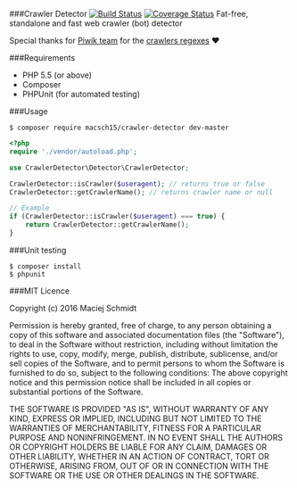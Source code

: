 ###Crawler Detector [![Build Status](https://travis-ci.org/Macsch15/CrawlerDetector.svg?branch=master)](https://travis-ci.org/Macsch15/CrawlerDetector) [![Coverage Status](https://coveralls.io/repos/Macsch15/CrawlerDetector/badge.svg?branch=master&service=github)](https://coveralls.io/github/Macsch15/CrawlerDetector?branch=master) 
Fat-free, standalone and fast web crawler (bot) detector

Special thanks for [Piwik team](http://piwik.org/team/) for the [crawlers regexes](https://github.com/piwik/device-detector/blob/master/regexes/bots.yml) :heart:

###Requirements
- PHP 5.5 (or above)
- Composer
- PHPUnit (for automated testing)

###Usage
```
$ composer require macsch15/crawler-detector dev-master
```

```php
<?php
require './vendor/autoload.php';

use CrawlerDetector\Detector\CrawlerDetector;

CrawlerDetector::isCrawler($useragent); // returns true or false
CrawlerDetector::getCrawlerName(); // returns crawler name or null

// Example
if (CrawlerDetector::isCrawler($useragent) === true) {
    return CrawlerDetector::getCrawlerName();
}
```

###Unit testing
```
$ composer install
$ phpunit
```

###MIT Licence

Copyright (c) 2016 Maciej Schmidt

Permission is hereby granted, free of charge, to any person obtaining a copy 
of this software and associated documentation files (the "Software"), to deal
in the Software without restriction, including without limitation the rights
to use, copy, modify, merge, publish, distribute, sublicense, and/or sell
copies of the Software, and to permit persons to whom the Software is furnished
to do so, subject to the following conditions:
The above copyright notice and this permission notice shall be included in all
copies or substantial portions of the Software.

THE SOFTWARE IS PROVIDED "AS IS", WITHOUT WARRANTY OF ANY KIND, EXPRESS OR
IMPLIED, INCLUDING BUT NOT LIMITED TO THE WARRANTIES OF MERCHANTABILITY,
FITNESS FOR A PARTICULAR PURPOSE AND NONINFRINGEMENT. IN NO EVENT SHALL THE
AUTHORS OR COPYRIGHT HOLDERS BE LIABLE FOR ANY CLAIM, DAMAGES OR OTHER
LIABILITY, WHETHER IN AN ACTION OF CONTRACT, TORT OR OTHERWISE, ARISING FROM,
OUT OF OR IN CONNECTION WITH THE SOFTWARE OR THE USE OR OTHER DEALINGS IN
THE SOFTWARE.
